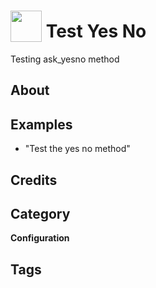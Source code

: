 # <img src="https://raw.githack.com/FortAwesome/Font-Awesome/master/svgs/solid/robot.svg" card_color="#CCC" width="50" height="50" style="vertical-align:bottom"/> Test Yes No
Testing ask_yesno method

## About


## Examples
* "Test the yes no method"

## Credits


## Category
**Configuration**

## Tags

